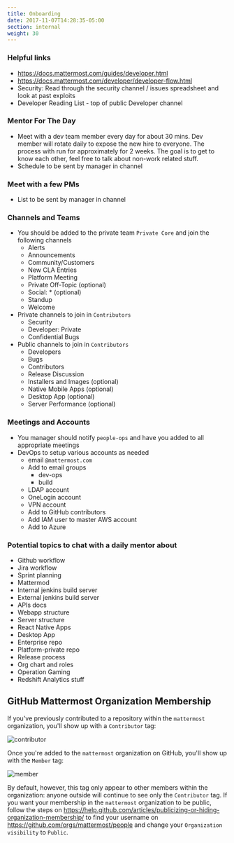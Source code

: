 ```yaml
---
title: Onboarding
date: 2017-11-07T14:28:35-05:00
section: internal
weight: 30
---
```


### Helpful links
- https://docs.mattermost.com/guides/developer.html
- https://docs.mattermost.com/developer/developer-flow.html
- Security: Read through the security channel / issues spreadsheet and look at past exploits
- Developer Reading List - top of public Developer channel

### Mentor For The Day
- Meet with a dev team member every day for about 30 mins.  Dev member will rotate daily to expose the new hire to everyone.  The process with run for approximately for 2 weeks. The goal is to get to know each other, feel free to talk about non-work related stuff.
- Schedule to be sent by manager in channel

### Meet with a few PMs
- List to be sent by manager in channel

### Channels and Teams
- You should be added to the private team `Private Core` and join the following channels
    - Alerts
    - Announcements
    - Community/Customers
    - New CLA Entries
    - Platform Meeting
    - Private Off-Topic (optional)
    - Social: * (optional)
    - Standup
    - Welcome
- Private channels to join in `Contributors`
    - Security
    - Developer: Private
    - Confidential Bugs
- Public channels to join in `Contributors`
    - Developers
    - Bugs
    - Contributors
    - Release Discussion
    - Installers and Images (optional)
    - Native Mobile Apps (optional)
    - Desktop App (optional)
    - Server Performance (optional)

### Meetings and Accounts
- You manager should notify `people-ops` and have you added to all appropriate meetings
- DevOps to setup various accounts as needed
    - email `@mattermost.com`
    - Add to email groups
        - dev-ops
        - build
    - LDAP account
    - OneLogin account
    - VPN account
    - Add to GitHub contributors
    - Add IAM user to master AWS account
    - Add to Azure

### Potential topics to chat with a daily mentor about
- Github workflow
- Jira workflow
- Sprint planning
- Mattermod
- Internal jenkins build server
- External jenkins build server
- APIs docs
- Webapp structure
- Server structure
- React Native Apps
- Desktop App
- Enterprise repo
- Platform-private repo
- Release process
- Org chart and roles
- Operation Gaming
- Redshift Analytics stuff

## GitHub Mattermost Organization Membership

If you've previously contributed to a repository within the `mattermost` organization, you'll show up with a `Contributor` tag:

![contributor](/internal/contributor.png)

Once you're added to the `mattermost` organization on GitHub, you'll show up with the `Member` tag:

![member](/internal/member.png)

By default, however, this tag only appear to other members within the organization: anyone outside will continue to see only the `Contributor` tag. If you want your membership in the `mattermost` organization to be public, follow the steps on https://help.github.com/articles/publicizing-or-hiding-organization-membership/ to find your username on https://github.com/orgs/mattermost/people and change your `Organization visibility` to `Public`.
